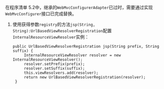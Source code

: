 在程序清单 5.2中，继承的`WebMvcConfigurerAdapter`已过时，需要通过实现`WebMvcConfigurer`接口已完成替换。
1. 使用获得参数`registry`的方法`jsp(String, String):UrlBasedViewResolverRegistration`配置`InternalResourceViewResolver`实例：
   ```
   public UrlBasedViewResolverRegistration jsp(String prefix, String suffix) {
		InternalResourceViewResolver resolver = new InternalResourceViewResolver();
		resolver.setPrefix(prefix);
		resolver.setSuffix(suffix);
		this.viewResolvers.add(resolver);
		return new UrlBasedViewResolverRegistration(resolver);
	}
   ```
